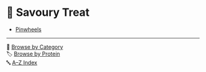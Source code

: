 # 🥖 Savoury Treat

- [Pinwheels](../recipes/pinwheels.md)


---

📁 [Browse by Category](../indexes/categories.md)  
🏷️ [Browse by Protein](../indexes/proteins.md)  
🔤 [A–Z Index](../indexes/alphabet.md)